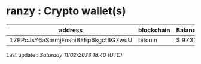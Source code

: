 # ranzy : Crypto wallet(s)

| address | blockchain | Balance |
|---|---|---|
| 17PPcJsY6aSmmjFnshiBEEp6kgct8G7wuU | bitcoin | $ 9731 |

Last update : _Saturday 11/02/2023 18.40 (UTC)_


